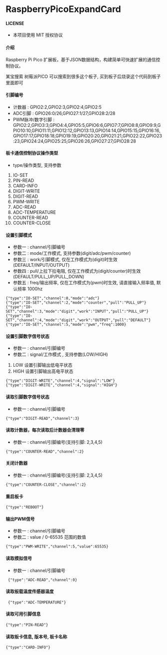 # RaspberryPicoExpandCard

#### LICENSE
* 本项目使用 MIT 授权协议

#### 介绍
Raspberry Pi Pico 扩展板，基于JSON数据结构，构建简单可快速扩展的通信控制协议。

某宝搜索 树莓派PICO 可以搜索到很多这个板子, 买到板子后烧录这个代码到板子里面即可

#### 引脚编号
* 计数器 : GPIO2:2,GPIO2:3,GPIO2:4,GPIO2:5
* ADC引脚 : GPIO26:0/26,GPIO27:1/27,GPIO28:2/28
* PWM脉冲/数字引脚 : GPIO2:2,GPIO3:3,GPIO4:4,GPIO5:5,GPIO6:6,GPIO7:7,GPIO8:8,GPIO9:9,GPIO10:10,GPIO11:11,GPIO12:12,GPIO13:13,GPIO14:14,GPIO15:15,GPIO16:16,GPIO17:17,GPIO18:18,GPIO19:19,GPIO20:20,GPIO21:21,GPIO22:22,GPIO23:23,GPIO24:24,GPIO25:25,GPIO26:26,GPIO27:27,GPIO28:28

#### 板卡通信控制协议操作类型

* type/操作类型, 支持参数
1) IO-SET
2) PIN-READ
3) CARD-INFO
4) DIGIT-WRITE
5) DIGIT-READ
6) PWM-WRITE
7) ADC-READ
8) ADC-TEMPERATURE
9) COUNTER-READ
10) COUNTER-CLOSE

#### 设置引脚模式
* 参数一 : channel/引脚编号
* 参数二 : mode/工作模式, 支持参数(digit/adc/pwm/counter)
* 参数三 : work/引脚模式, 仅在工作模式为(digit)时生效 (DEFAULT/INPUT/OUTPUT)
* 参数四 : pull/上拉下拉电阻, 仅在工作模式为(digit/counter)时生效 (DEFAULT/PULL_UP/PULL_DOWN)
* 参数五 : freq/输出频率, 仅在工作模式为(pwm)时生效, 请直接输入频率值, 默认频率 1000hz
```
{"type":"IO-SET","channel":0,"mode":"adc"}
{"type":"IO-SET","channel":2,"mode":"counter","pull":"PULL_UP"}
{"type":"IO-SET","channel":3,"mode":"digit","work":"INPUT","pull":"PULL_UP"}
{"type":"IO-SET","channel":4,"mode":"digit","work":"OUTPUT","pull":"DEFAULT"}
{"type":"IO-SET","channel":5,"mode":"pwm","freq":1000}
```

#### 设置引脚数字信号状态
* 参数一 : channel/引脚编号
* 参数二 : signal/工作模式 , 支持参数(LOW/HIGH)
1) LOW 设置引脚输出低电平状态 
2) HIGH 设置引脚输出高电平状态 
```
{"type":"DIGIT-WRITE","channel":4,"signal":"LOW"}
{"type":"DIGIT-WRITE","channel":4,"signal":"HIGH"}
```

#### 读取引脚数字信号状态
* 参数一 : channel/引脚编号

`{"type":"DIGIT-READ","channel":3}`

#### 读取计数器，每次读取后计数器会清理零
* 参数一 : channel/引脚编号(支持引脚: 2,3,4,5)

`{"type":"COUNTER-READ","channel":2}`

#### 关闭计数器
* 参数一 : channel/引脚编号(支持引脚: 2,3,4,5)

`{"type":"COUNTER-CLOSE","channel":2}`

#### 重启板卡

`{"type":"REBOOT"}`

#### 输出PWM信号
* 参数一 : channel/引脚编号
* 参数二 : value / 0-65535 范围的数值

`{"type":"PWM-WRITE","channel":5,"value":65535}`

#### 读取模拟信号
* 参数一 : channel/引脚编号

` {"type":"ADC-READ","channel":0}`

#### 读取板载温度传感器温度

` {"type":"ADC-TEMPERATURE"}`

#### 读取可用引脚信息

`{"type":"PIN-READ"}`

#### 读取板卡信息, 版本号, 板卡名称

`{"type":"CARD-INFO"}`
